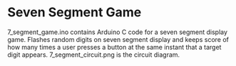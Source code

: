 # Seven Segment Game
7_segment_game.ino contains Arduino C code for a seven segment display game. Flashes random digits on seven segment display and keeps score of how many times a user presses a button at the same instant that a target digit appears.
7_segment_circuit.png is the circuit diagram.
